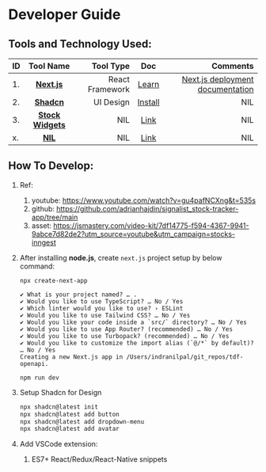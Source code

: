 # Developer Guide

## Tools and Technology Used:

| ID | Tool Name | Tool Type | Doc | Comments |
|:---|:---------:|----------:|:-----:|---------:|
| 1. | **[Next.js](https://nextjs.org/docs)** | React Framework | [Learn](https://nextjs.org/learn) | [Next.js deployment documentation](https://nextjs.org/docs/app/building-your-application/deploying) |
| 2. | **[Shadcn]()** | UI Design | [Install](https://ui.shadcn.com/docs/installation) | NIL |
| 3. | **[Stock Widgets](https://www.tradingview.com/widget-docs/widgets/)** | NIL | [Link]() | NIL |
| x. | **[NIL]()** | NIL | [Link]() | NIL |


## How To Develop:

1. Ref: 
    1. youtube: https://www.youtube.com/watch?v=gu4pafNCXng&t=535s
    2. github: https://github.com/adrianhajdin/signalist_stock-tracker-app/tree/main
    3. asset: https://jsmastery.com/video-kit/7df14775-f594-4367-9941-9abce7d82de2?utm_source=youtube&utm_campaign=stocks-inngest

2. After installing **node.js**, create `next.js` project setup by below command:
    ```shell
    npx create-next-app

    ✔ What is your project named? … .
    ✔ Would you like to use TypeScript? … No / Yes
    ✔ Which linter would you like to use? › ESLint
    ✔ Would you like to use Tailwind CSS? … No / Yes
    ✔ Would you like your code inside a `src/` directory? … No / Yes
    ✔ Would you like to use App Router? (recommended) … No / Yes
    ✔ Would you like to use Turbopack? (recommended) … No / Yes
    ✔ Would you like to customize the import alias (`@/*` by default)? … No / Yes
    Creating a new Next.js app in /Users/indranilpal/git_repos/tdf-openapi.

    npm run dev
    ```

3. Setup Shadcn for Design
    ```zsh
    npx shadcn@latest init
    npx shadcn@latest add button
    npx shadcn@latest add dropdown-menu
    npx shadcn@latest add avatar
    ```

4. Add VSCode extension:
    1. ES7+ React/Redux/React-Native snippets